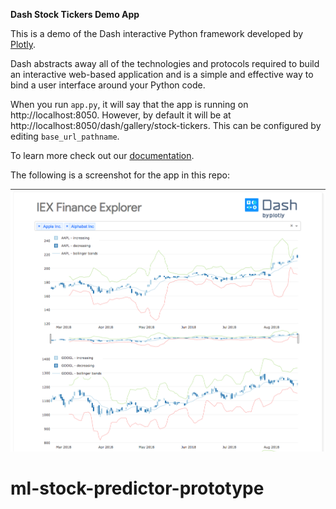 **Dash Stock Tickers Demo App**

This is a demo of the Dash interactive Python framework developed by [Plotly](https://plot.ly/).

Dash abstracts away all of the technologies and protocols required to build an interactive web-based application and is a simple and effective way to bind a user interface around your Python code.

When you run `app.py`, it will say that the app is running on http://localhost:8050. However, by default it will be at http://localhost:8050/dash/gallery/stock-tickers. This can be configured by editing `base_url_pathname`.

To learn more check out our [documentation](https://plot.ly/dash).

The following is a screenshot for the app in this repo:


![Alt desc](https://github.com/plotly/dash-stock-tickers-demo-app/raw/master/Screenshots/Screenshot.png)
# ml-stock-predictor-prototype
